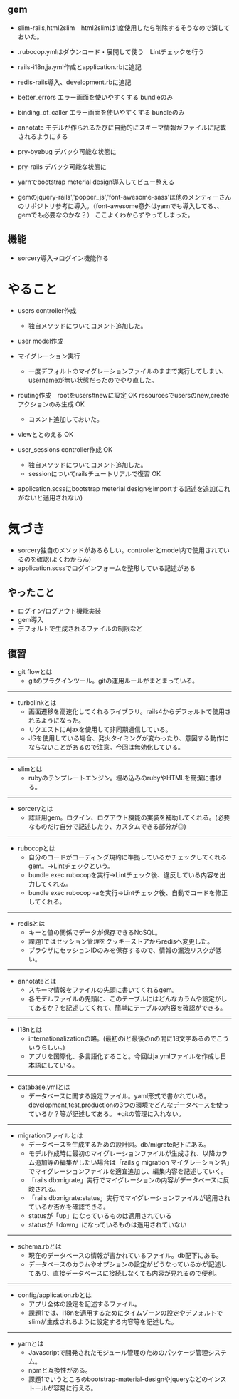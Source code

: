

## gem
- slim-rails,html2slim　html2slimは1度使用したら削除するそうなので消しておいた。
- .rubocop.ymlはダウンロード・展開して使う　Lintチェックを行う
- rails-i18n,ja.yml作成とapplication.rbに追記
- redis-rails導入、development.rbに追記
- better_errors エラー画面を使いやすくする bundleのみ
- binding_of_caller エラー画面を使いやすくする bundleのみ
- annotate モデルが作られるたびに自動的にスキーマ情報がファイルに記載されるようにする
- pry-byebug デバック可能な状態に
- pry-rails デバック可能な状態に
- yarnでbootstrap meterial design導入してビュー整える

- gemのjquery-rails','popper_js','font-awesome-sass'は他のメンティーさんのリポジトリ参考に導入。（font-awesome意外はyarnでも導入してる、、gemでも必要なのかな？）
ここよくわからずやってしまった。

## 機能
- sorcery導入→ログイン機能作る

# やること
- users controller作成
  - 独自メソッドについてコメント追加した。

- user model作成
- マイグレーション実行
  - 一度デフォルトのマイグレーションファイルのままで実行してしまい、usernameが無い状態だったのでやり直した。

- routing作成　rootをusers#newに設定 OK
resourcesでusersのnew,createアクションのみ生成 OK
  - コメント追加しておいた。

- viewととのえる OK

- user_sessions controller作成 OK
  - 独自メソッドについてコメント追加した。
  - sessionについてrailsチュートリアルで復習 OK

- application.scssにbootstrap meterial designをimportする記述を追加(これがないと適用されない)


# 気づき
- sorcery独自のメソッドがあるらしい。controllerとmodel内で使用されているのを確認(よくわからん)
- application.scssでログインフォームを整形している記述がある

## やったこと
- ログイン/ログアウト機能実装
- gem導入
- デフォルトで生成されるファイルの制限など

## 復習
- git flowとは
  - gitのプラグインツール。gitの運用ルールがまとまっている。

***
- turbolinkとは
  - 画面遷移を高速化してくれるライブラリ。rails4からデフォルトで使用されるようになった。
  - リクエストにAjaxを使用して非同期通信している。
  - JSを使用している場合、発火タイミングが変わったり、意図する動作にならないことがあるので注意。今回は無効化している。
 
***
- slimとは
  - rubyのテンプレートエンジン。埋め込みのrubyやHTMLを簡潔に書ける。

***
- sorceryとは
  - 認証用gem。ログイン、ログアウト機能の実装を補助してくれる。(必要なものだけ自分で記述したり、カスタムできる部分が◎)

***
- rubocopとは
  - 自分のコードがコーディング規約に準拠しているかチェックしてくれるgem。→Lintチェックという。
  - bundle exec rubocopを実行→Lintチェック後、違反している内容を出力してくれる。
  - bundle exec rubocop -aを実行→Lintチェック後、自動でコードを修正してくれる。

***
- redisとは
  - キーと値の関係でデータが保存できるNoSQL。
  - 課題1ではセッション管理をクッキーストアからredisへ変更した。
  - ブラウザにセッションIDのみを保存するので、情報の漏洩リスクが低い。

***
- annotateとは
  - スキーマ情報をファイルの先頭に書いてくれるgem。
  - 各モデルファイルの先頭に、このテーブルにはどんなカラムや設定がしてあるか？を記述してくれて、簡単にテーブルの内容を確認ができる。

***
- i18nとは
  - internationalizationの略。(最初のiと最後のnの間に18文字あるのでこういうらしい。)
  - アプリを国際化、多言語化すること。今回はja.ymlファイルを作成し日本語にしている。

***
- database.ymlとは
  - データベースに関する設定ファイル。yaml形式で書かれている。
  development,test,productionの3つの環境でどんなデータベースを使っているか？等が記述してある。
  ※gitの管理に入れない。

***
- migrationファイルとは
  - データベースを生成するための設計図。db/migrate配下にある。
  - モデル作成時に最初のマイグレーションファイルが生成され、以降カラム追加等の編集がしたい場合は「rails g migration マイグレーション名」でマイグレーションファイルを適宜追加し、編集内容を記述していく。
  - 「rails db:migrate」実行でマイグレーションの内容がデータベースに反映される。
  - 「rails db:migrate:status」実行でマイグレーションファイルが適用されているか否かを確認できる。
  - statusが「up」になっているものは適用されている
  - statusが「down」になっているものは適用されていない

***
- schema.rbとは
  - 現在のデータベースの情報が書かれているファイル。db配下にある。
  - データベースのカラムやオプションの設定がどうなっているかが記述してあり、直接データベースに接続しなくても内容が見れるので便利。

***
- config/application.rbとは
  - アプリ全体の設定を記述するファイル。
  - 課題1では、i18nを適用するためにタイムゾーンの設定やデフォルトでslimが生成されるように設定する内容等を記述した。

***
- yarnとは
  - Javascriptで開発されたモジュール管理のためのパッケージ管理システム。
  - npmと互換性がある。
  - 課題1でいうところのbootstrap-material-designやjqueryなどのインストールが容易に行える。